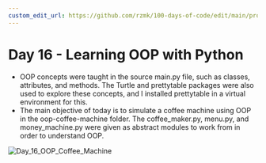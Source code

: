 ```yaml
---
custom_edit_url: https://github.com/rzmk/100-days-of-code/edit/main/projects/Day%2016/README.md
---
```


# Day 16 - Learning OOP with Python

- OOP concepts were taught in the source main.py file, such as classes, attributes, and methods. The Turtle and prettytable packages were also used to explore these concepts, and I installed prettytable in a virtual environment for this.
- The main objective of today is to simulate a coffee machine using OOP in the oop-coffee-machine folder. The coffee_maker.py, menu.py, and money_machine.py were given as abstract modules to work from in order to understand OOP.

![Day_16_OOP_Coffee_Machine](https://user-images.githubusercontent.com/30333942/128575429-7173d86e-7ae5-4bf0-909a-34e6e37dfc70.gif)
